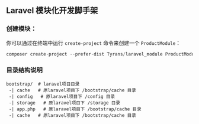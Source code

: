 
## Laravel 模块化开发脚手架

### 创建模块：
你可以通过在终端中运行 `create-project` 命令来创建一个 `ProductModule`：
```php
composer create-project --prefer-dist Tyrans/laravel_module ProductModule
```

### 目录结构说明
```
bootstrap/  # laravel项目目录
 -| cache   # 原laravel项目下 /bootstrap/cache 目录
 -| config   # 原laravel项目下 /config 目录
 -| storage   # 原laravel项目下 /storage 目录
 -| app.php   # 原laravel项目下 /bootstrap/cache 目录
 -| cache   # 原laravel项目下 /bootstrap/cache 目录
```
